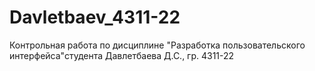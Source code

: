 # Davletbaev_4311-22
Контрольная работа по дисциплине "Разработка пользовательского интерфейса"студента Давлетбаева Д.С., гр. 4311-22
